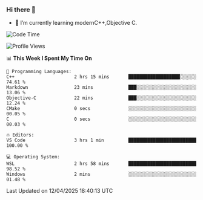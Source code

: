 ### Hi there 👋
- 🌱 I’m currently learning modernC++,Objective C.
<!--
**Asukaki7/Asukaki7** is a ✨ _special_ ✨ repository because its `README.md` (this file) appears on your GitHub profile.

Here are some ideas to get you started:

- 🔭 I’m currently working on ...
- 🌱 I’m currently learning ...
- 👯 I’m looking to collaborate on ...
- 🤔 I’m looking for help with ...
- 💬 Ask me about ...
- 📫 How to reach me: ...
- 😄 Pronouns: ...
- ⚡ Fun fact: ...
-->
<!--START_SECTION:waka-->
![Code Time](http://img.shields.io/badge/Code%20Time-520%20hrs%2015%20mins-blue)

![Profile Views](http://img.shields.io/badge/Profile%20Views-0-blue)

📊 **This Week I Spent My Time On** 

```text
💬 Programming Languages: 
C++                      2 hrs 15 mins       ███████████████████░░░░░░   74.61 % 
Markdown                 23 mins             ███░░░░░░░░░░░░░░░░░░░░░░   13.06 % 
Objective-C              22 mins             ███░░░░░░░░░░░░░░░░░░░░░░   12.24 % 
CMake                    0 secs              ░░░░░░░░░░░░░░░░░░░░░░░░░   00.05 % 
C                        0 secs              ░░░░░░░░░░░░░░░░░░░░░░░░░   00.03 % 

🔥 Editors: 
VS Code                  3 hrs 1 min         █████████████████████████   100.00 % 

💻 Operating System: 
WSL                      2 hrs 58 mins       █████████████████████████   98.52 % 
Windows                  2 mins              ░░░░░░░░░░░░░░░░░░░░░░░░░   01.48 % 
```


 Last Updated on 12/04/2025 18:40:13 UTC
<!--END_SECTION:waka-->
